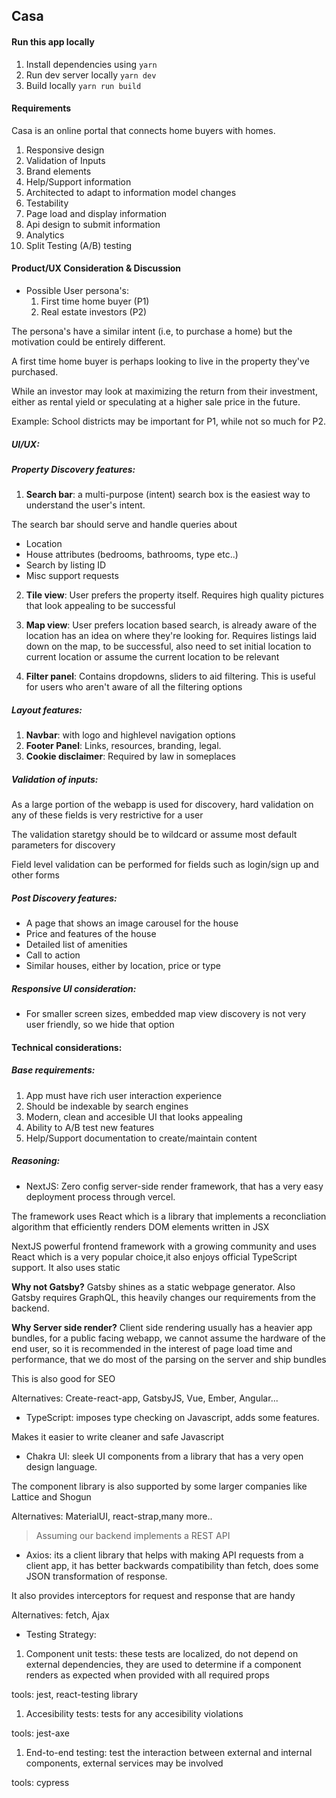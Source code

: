 ## Casa

#### Run this app locally

1. Install dependencies using `yarn`
1. Run dev server locally `yarn dev`
1. Build locally `yarn run build`


#### Requirements

Casa is an online portal that connects home buyers with homes.

1. Responsive design
1. Validation of Inputs
1. Brand elements
1. Help/Support information 
1. Architected to adapt to information model changes
1. Testability
1. Page load and display information
1. Api design to submit information
1. Analytics
1. Split Testing (A/B) testing

#### Product/UX Consideration & Discussion

* Possible User persona's:
  1. First time home buyer (P1)
  1. Real estate investors (P2)
  
The persona's have a similar intent (i.e, to purchase a home) but the motivation could be entirely different. 

A first time home buyer is perhaps looking to live in the property they've purchased. 

While an investor may look at maximizing the return from their investment, either as rental yield or speculating at a higher sale price in the future.

Example: School districts may be important for P1, while not so much for P2.

##### UI/UX: 

##### Property Discovery features:

1. **Search bar**:
a multi-purpose (intent) search box is the easiest way to understand the user's intent. 

The search bar should serve and handle queries about
* Location
* House attributes (bedrooms, bathrooms, type etc..)
* Search by listing ID
* Misc support requests

2. **Tile view**: User prefers the property itself. Requires high quality pictures that look appealing to be successful

3. **Map view**: User prefers location based search, is already aware of the location has an idea on where they're looking for. Requires listings laid down on the map, to be successful, also need to set initial location to current location or assume the current location to be relevant

4. **Filter panel**: Contains dropdowns, sliders to aid filtering. This is useful for users who aren't aware of all the filtering options

##### Layout features:
1.  **Navbar**: with logo and highlevel navigation options
1. **Footer Panel**: Links, resources, branding, legal.
1. **Cookie disclaimer**: Required by law in someplaces


##### Validation of inputs:
 As a large portion of the webapp is used for discovery, hard validation on any of these fields is very restrictive for a user

The validation staretgy should be to wildcard or assume most default parameters for discovery

Field level validation can be performed for fields such as login/sign up and other forms

##### Post Discovery features:
* A page that shows an image carousel for the house
* Price and features of the house
* Detailed list of amenities
* Call to action
* Similar houses, either by location, price or type

##### Responsive UI consideration:
* For smaller screen sizes, embedded map view discovery is not very user friendly, so we hide that option


#### Technical considerations:

##### Base requirements:
1. App must have rich user interaction experience
1. Should be indexable by search engines
1. Modern, clean and accesible UI that looks appealing
1. Ability to A/B test new features
1. Help/Support documentation to create/maintain content


##### Reasoning:
* NextJS: Zero config server-side render framework, that has a very easy deployment process through vercel. 

The framework uses React which is a library that implements a reconcliation algorithm that efficiently renders DOM elements written in JSX

NextJS powerful frontend framework with a growing community and uses React which is a very popular choice,it also enjoys official TypeScript support.
It also uses static 

**Why not Gatsby?**
Gatsby shines as a static webpage generator. Also Gatsby requires GraphQL, this heavily changes our requirements from the backend. 

**Why Server side render?**
Client side rendering usually has a heavier app bundles, for a public facing webapp, we cannot assume the hardware of the end user, so it is recommended
in the interest of page load time and performance, that we do most of the parsing on the server and ship bundles

This is also good for SEO

Alternatives: Create-react-app, GatsbyJS, Vue, Ember, Angular...

* TypeScript: imposes type checking on Javascript, adds some features. 

Makes it easier to write cleaner and safe Javascript

* Chakra UI: sleek UI components from a library that has a very open design language.

The component library is also supported by some larger companies like Lattice and Shogun

Alternatives: MaterialUI, react-strap,many more..

> Assuming our backend implements a REST API
* Axios: its a client library that helps with making API requests from a client app, it has better backwards compatibility than fetch, does some JSON transformation of response.

It also provides interceptors for request and response that are handy

Alternatives: fetch, Ajax

* Testing Strategy: 
1. Component unit tests: these tests are localized, do not depend on external dependencies, they are used to determine if a component renders as expected when
provided with all required props

tools: jest, react-testing library

1. Accesibility tests: tests for any accesibility violations

tools: jest-axe

1. End-to-end testing: test the interaction between external and internal components, external services may be involved

tools: cypress